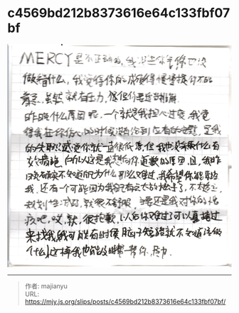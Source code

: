 # c4569bd212b8373616e64c133fbf07bf

![c4569bd212b8373616e64c133fbf07bf.png](../../images/c4569bd212b8373616e64c133fbf07bf.png)

---

> 作者: majianyu  
> URL: https://mjy.js.org/slips/posts/c4569bd212b8373616e64c133fbf07bf/  

